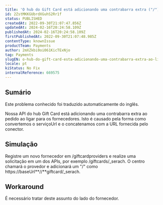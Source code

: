 ```yaml
---
title: 'O hub do Gift Card está adicionando uma contrabarra extra ("/") ao ligar para os fornecedores.'
id: 2ZstMKKGUbrdXGuhS2Rr1f
status: PUBLISHED
createdAt: 2022-09-30T21:07:47.856Z
updatedAt: 2024-02-16T20:24:58.109Z
publishedAt: 2024-02-16T20:24:58.109Z
firstPublishedAt: 2022-09-30T21:07:48.985Z
contentType: knownIssue
productTeam: Payments
author: 2mXZkbi0oi061KicTExNjo
tag: Payments
slugEN: o-hub-do-gift-card-esta-adicionando-uma-contrabarra-extra-ao-ligar-para-os-fornecedores
locale: pt
kiStatus: No Fix
internalReference: 669575
---
```


## Sumário

<div class="alert alert-info">
  <p>Este problema conhecido foi traduzido automaticamente do inglês.</p>
</div>


Nossa API do hub Gift Card está adicionando uma contrabarra extra ao pedido ao ligar para os fornecedores. Isto é causado pela forma como convertemos o serviçoUrl e o concatenamos com a URL fornecida pelo conector.



## Simulação


Registre um novo fornecedor em /giftcardproviders e realize uma solicitação em um dos APIs, por exemplo /giftcards/_serach. O centro chamará o provedor e adicionará um "/" como https://baseUrl**//**giftcard/_serach.



## Workaround


É necessário tratar deste assunto do lado do fornecedor.

